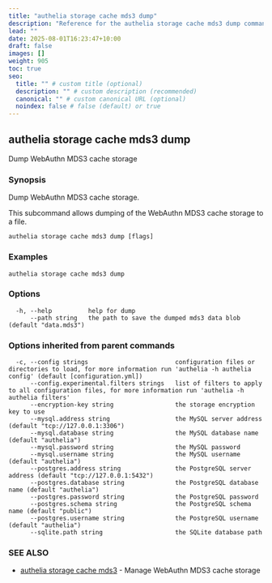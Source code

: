 ```yaml
---
title: "authelia storage cache mds3 dump"
description: "Reference for the authelia storage cache mds3 dump command."
lead: ""
date: 2025-08-01T16:23:47+10:00
draft: false
images: []
weight: 905
toc: true
seo:
  title: "" # custom title (optional)
  description: "" # custom description (recommended)
  canonical: "" # custom canonical URL (optional)
  noindex: false # false (default) or true
---
```


## authelia storage cache mds3 dump

Dump WebAuthn MDS3 cache storage

### Synopsis

Dump WebAuthn MDS3 cache storage.

This subcommand allows dumping of the WebAuthn MDS3 cache storage to a file.

```
authelia storage cache mds3 dump [flags]
```

### Examples

```
authelia storage cache mds3 dump
```

### Options

```
  -h, --help          help for dump
      --path string   the path to save the dumped mds3 data blob (default "data.mds3")
```

### Options inherited from parent commands

```
  -c, --config strings                        configuration files or directories to load, for more information run 'authelia -h authelia config' (default [configuration.yml])
      --config.experimental.filters strings   list of filters to apply to all configuration files, for more information run 'authelia -h authelia filters'
      --encryption-key string                 the storage encryption key to use
      --mysql.address string                  the MySQL server address (default "tcp://127.0.0.1:3306")
      --mysql.database string                 the MySQL database name (default "authelia")
      --mysql.password string                 the MySQL password
      --mysql.username string                 the MySQL username (default "authelia")
      --postgres.address string               the PostgreSQL server address (default "tcp://127.0.0.1:5432")
      --postgres.database string              the PostgreSQL database name (default "authelia")
      --postgres.password string              the PostgreSQL password
      --postgres.schema string                the PostgreSQL schema name (default "public")
      --postgres.username string              the PostgreSQL username (default "authelia")
      --sqlite.path string                    the SQLite database path
```

### SEE ALSO

* [authelia storage cache mds3](authelia_storage_cache_mds3.md)	 - Manage WebAuthn MDS3 cache storage

